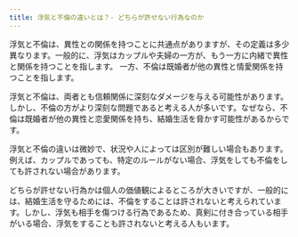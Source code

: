 ```yaml
---
title: 浮気と不倫の違いとは？- どちらが許せない行為なのか
---
```


浮気と不倫は、異性との関係を持つことに共通点がありますが、その定義は多少異なります。一般的に、浮気はカップルや夫婦の一方が、もう一方に内緒で異性と関係を持つことを指します。 一方、不倫は既婚者が他の異性と情愛関係を持つことを指します。

浮気と不倫は、両者とも信頼関係に深刻なダメージを与える可能性があります。しかし、不倫の方がより深刻な問題であると考える人が多いです。なぜなら、不倫は既婚者が他の異性と恋愛関係を持ち、結婚生活を脅かす可能性があるからです。

浮気と不倫の違いは微妙で、状況や人によっては区別が難しい場合もあります。例えば、カップルであっても、特定のルールがない場合、浮気をしても不倫をしても許されない場合があります。

どちらが許せない行為かは個人の価値観によるところが大きいですが、一般的には、結婚生活を守るためには、不倫をすることは許されないと考えられています。しかし、浮気も相手を傷つける行為であるため、真剣に付き合っている相手がいる場合、浮気をすることも許されないと考える人もいます。